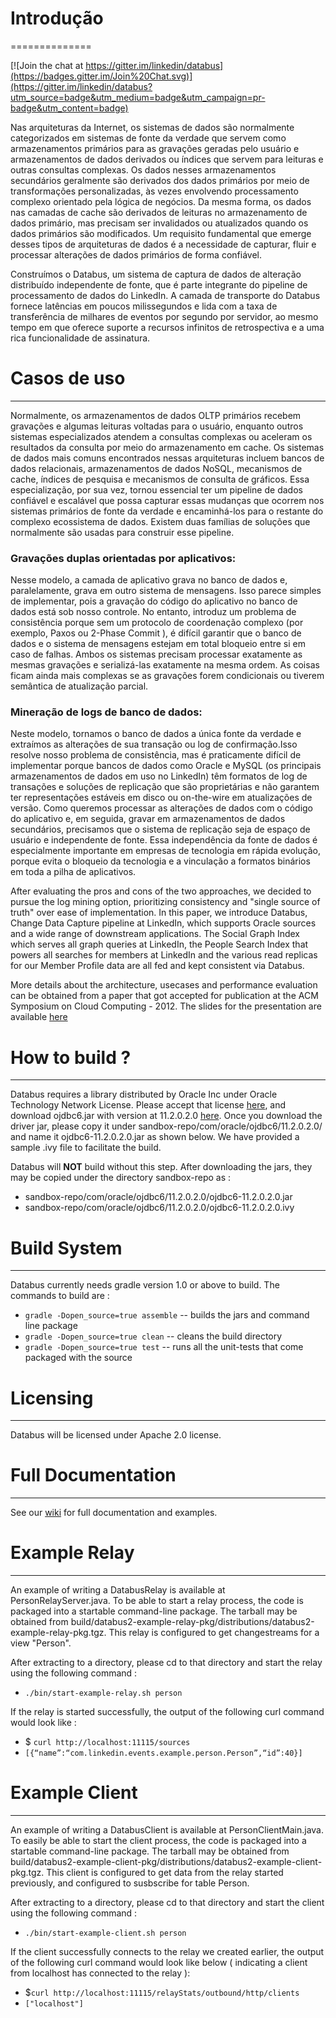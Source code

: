 # Introdução
==============

[![Join the chat at https://gitter.im/linkedin/databus](https://badges.gitter.im/Join%20Chat.svg)](https://gitter.im/linkedin/databus?utm_source=badge&utm_medium=badge&utm_campaign=pr-badge&utm_content=badge)

Nas arquiteturas da Internet, os sistemas de dados são normalmente categorizados em sistemas de fonte da verdade que servem como armazenamentos primários para as gravações geradas pelo usuário e armazenamentos de dados derivados ou índices que servem para leituras e outras consultas complexas. Os dados nesses armazenamentos secundários geralmente são derivados dos dados primários por meio de transformações personalizadas, às vezes envolvendo processamento complexo orientado pela lógica de negócios. Da mesma forma, os dados nas camadas de cache são derivados de leituras no armazenamento de dados primário, mas precisam ser invalidados ou atualizados quando os dados primários são modificados. Um requisito fundamental que emerge desses tipos de arquiteturas de dados é a necessidade de capturar, fluir e processar alterações de dados primários de forma confiável.

Construímos o Databus, um sistema de captura de dados de alteração distribuído independente de fonte, que é parte integrante do pipeline de processamento de dados do LinkedIn. A camada de transporte do Databus fornece latências em poucos milissegundos e lida com a taxa de transferência de milhares de eventos por segundo por servidor, ao mesmo tempo em que oferece suporte a recursos infinitos de retrospectiva e a uma rica funcionalidade de assinatura.

# Casos de uso
*****
Normalmente, os armazenamentos de dados OLTP primários recebem gravações e algumas leituras voltadas para o usuário, enquanto outros sistemas especializados atendem a consultas complexas ou aceleram os resultados da consulta por meio do armazenamento em cache. Os sistemas de dados mais comuns encontrados nessas arquiteturas incluem bancos de dados relacionais, armazenamentos de dados NoSQL, mecanismos de cache, índices de pesquisa e mecanismos de consulta de gráficos. Essa especialização, por sua vez, tornou essencial ter um pipeline de dados confiável e escalável que possa capturar essas mudanças que ocorrem nos sistemas primários de fonte da verdade e encaminhá-los para o restante do complexo ecossistema de dados. Existem duas famílias de soluções que normalmente são usadas para construir esse pipeline.

### Gravações duplas orientadas por aplicativos:
Nesse modelo, a camada de aplicativo grava no banco de dados e, paralelamente, grava em outro sistema de mensagens. Isso parece simples de implementar, pois a gravação do código do aplicativo no banco de dados está sob nosso controle. No entanto, introduz um problema de consistência porque sem um protocolo de coordenação complexo (por exemplo, Paxos ou 2-Phase Commit ), é difícil garantir que o banco de dados e o sistema de mensagens estejam em total bloqueio entre si em caso de falhas. Ambos os sistemas precisam processar exatamente as mesmas gravações e serializá-las exatamente na mesma ordem. As coisas ficam ainda mais complexas se as gravações forem condicionais ou tiverem semântica de atualização parcial.

### Mineração de logs de banco de dados: 
Neste modelo, tornamos o banco de dados a única fonte da verdade e extraímos as alterações de sua transação ou log de confirmação.Isso resolve nosso problema de consistência, mas é praticamente difícil de implementar porque bancos de dados como Oracle e MySQL (os principais armazenamentos de dados em uso no LinkedIn) têm formatos de log de transações e soluções de replicação que são proprietárias e não garantem ter
representações estáveis em disco ou on-the-wire em atualizações de versão. Como queremos processar as alterações de dados com o código do aplicativo e, em seguida, gravar em armazenamentos de dados secundários, precisamos que o sistema de replicação seja de espaço de usuário e independente de fonte. Essa independência da fonte de dados é especialmente importante em empresas de tecnologia em rápida evolução, porque evita o bloqueio da tecnologia e a vinculação a formatos binários em toda a pilha de aplicativos.

After evaluating the pros and cons of the two approaches, we decided to pursue the log mining option, prioritizing consistency and "single source of truth" over ease of implementation. In this paper, we introduce Databus, Change Data Capture pipeline at LinkedIn, which supports Oracle sources and a wide range of downstream applications. The Social Graph Index which serves all graph queries at LinkedIn, the People Search Index that powers all searches for members at LinkedIn and the various read replicas for our Member Profile data are all fed and kept consistent via Databus.

More details about the architecture, usecases and performance evaluation can be obtained from a paper that got accepted for publication at the ACM Symposium on Cloud Computing - 2012. The slides for the presentation are available [here](http://www.slideshare.net/ShirshankaDas/databus-socc-2012)

# How to build ?
*****
Databus requires a library distributed by Oracle Inc under Oracle Technology Network License. Please accept that license [here](http://www.oracle.com/technetwork/licenses/distribution-license-152002.html), and download ojdbc6.jar with version at 11.2.0.2.0 [here](http://www.oracle.com/technetwork/database/enterprise-edition/jdbc-112010-090769.html). Once you download the driver jar, please copy it under sandbox-repo/com/oracle/ojdbc6/11.2.0.2.0/ and name it ojdbc6-11.2.0.2.0.jar as shown below. We have provided a sample .ivy file to facilitate the build.

Databus will **NOT** build without this step. After downloading the jars, they may be copied under the directory sandbox-repo as :
* sandbox-repo/com/oracle/ojdbc6/11.2.0.2.0/ojdbc6-11.2.0.2.0.jar
* sandbox-repo/com/oracle/ojdbc6/11.2.0.2.0/ojdbc6-11.2.0.2.0.ivy

# Build System
*****
Databus currently needs gradle version 1.0 or above to build. The commands to build are :
* `gradle -Dopen_source=true assemble` -- builds the jars and command line package
* `gradle -Dopen_source=true clean`    -- cleans the build directory
* `gradle -Dopen_source=true test`     -- runs all the unit-tests that come packaged with the source

# Licensing
*****
Databus will be licensed under Apache 2.0 license.

# Full Documentation
*****
See our [wiki](https://github.com/linkedin/databus/wiki) for full documentation and examples.

# Example Relay
*****
An example of writing a DatabusRelay is available at PersonRelayServer.java. To be able to start a relay process, the code is packaged into a startable command-line package. The tarball may be obtained from build/databus2-example-relay-pkg/distributions/databus2-example-relay-pkg.tgz. This relay is configured to get changestreams for a view "Person".

After extracting to a directory, please cd to that directory and start the relay using the following command :
* `./bin/start-example-relay.sh person`

If the relay is started successfully, the output of the following curl command would look like :
* $ `curl http://localhost:11115/sources`
* `[{“name”:“com.linkedin.events.example.person.Person”,“id”:40}]`

# Example Client
*****
An example of writing a DatabusClient is available at PersonClientMain.java. To easily be able to start the client process, the code is packaged into a startable command-line package. The tarball may be obtained from build/databus2-example-client-pkg/distributions/databus2-example-client-pkg.tgz. This client is configured to get data from the relay started previously, and configured to susbscribe for table Person.

After extracting to a directory, please cd to that directory and start the client using the following command :
* `./bin/start-example-client.sh person`

If the client successfully connects to the relay we created earlier, the output of the following curl command would look like below ( indicating a client from localhost has connected to the relay ):
* $`curl http://localhost:11115/relayStats/outbound/http/clients`
* `["localhost"]`
